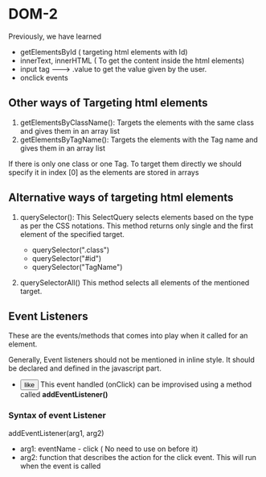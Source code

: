 # DOM-2

Previously, we have learned

- getElementsById ( targeting html elements with Id)
- innerText, innerHTML ( To get the content inside the html elements)
- input tag ---> .value to get the value given by the user.
- onclick events

## Other ways of Targeting html elements

1. getElementsByClassName():
   Targets the elements with the same class and gives them in an array list
2. getElementsByTagName():
   Targets the elements with the Tag name and gives them in an array list

If there is only one class or one Tag. To target them directly we should specify it in index [0] as the elements are stored in arrays

## Alternative ways of targeting html elements

1. querySelector():
   This SelectQuery selects elements based on the type as per the CSS notations. This method returns only single and the first element of the specified target.

   - querySelector(".class")
   - querySelector("#id")
   - querySelector("TagName")

2. querySelectorAll()
   This method selects all elements of the mentioned target.

## Event Listeners

These are the events/methods that comes into play when it called for an element.

Generally, Event listeners should not be mentioned in inline style. It should be declared and defined in the javascript part.

- <button onClick = "likeMe()"> like </button>
  This event handled (onClick) can be improvised using a method called **addEventListener()**

### Syntax of event Listener

addEventListener(arg1, arg2)

- arg1: eventName - click ( No need to use on before it)
- arg2: function that describes the action for the click event. This will run when the event is called
